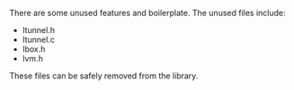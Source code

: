 There are some unused features and boilerplate. The unused files include:
- ltunnel.h
- ltunnel.c
- lbox.h
- lvm.h

These files can be safely removed from the library.